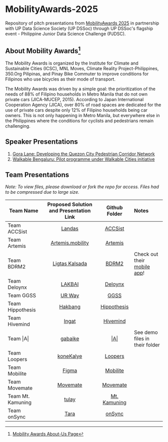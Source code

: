 # MobilityAwards-2025
Repository of pitch presentations from [MobilityAwards 2025](https://www.mobilityawards.org/) in partnership with UP Data Science Society (UP DSSoc) through UP DSSoc's flagship event - Philippine Junior Data Science Challenge (PJDSC).

## About Mobility Awards[^1]
The Mobility Awards is organized by the Institute for Climate and Sustainable Cities (ICSC), MNL Moves, Climate Reality Project-Philippines, 350.Org Pilipinas, and Pinay Bike Commuter to improve conditions for Filipinos who use bicycles as their mode of transport. 

The Mobility Awards was driven by a simple goal: the prioritization of the needs of 88% of Filipino households in Metro Manila that do not own private cars (JICA-MUCEP, 2015). According to Japan International Cooperation Agency (JICA), over 80% of road spaces are dedicated for the use of private cars despite only 12% of Filipino households being car owners. This is not only happening in Metro Manila, but everywhere else in the Philippines where the conditions for cyclists and pedestrians remain challenging.

[^1]: [Mobility Awards About-Us Page](https://www.mobilityawards.org/about/)

## Speaker Presentations

1. [Gora Lane: Developing the Quezon City Pedestrian Corridor Network](https://github.com/UP-DSSoc/MobilityAwards-2025/blob/main/Speaker%20Presentations/Program%20Proper%20-%20HACK-A-STREET.pdf)
2. [Walkable Bengaluru: Pilot programme under Walkable Cities initiative](https://github.com/UP-DSSoc/MobilityAwards-2025/blob/main/Speaker%20Presentations/Talk%20-%20Walkable%20Bengaluru.pdf)

## Team Presentations
_Note: To view files, please download or fork the repo for access. Files had to be compressed due to large size._

| **Team Name**  | **Proposed Solution and Presentation Link** | **Github Folder** | **Notes** |
| --- | :---: | :---: | :--- | 
| Team ACCSist | [Landas](https://github.com/UP-DSSoc/MobilityAwards-2025/blob/main/Team%20Presentations/Team%20ACSSist/%5BACCSist%5D%20HACK-A-STREET%20Pre-Work%20Kit1.pdf)| [ACCSist](https://github.com/UP-DSSoc/MobilityAwards-2025/tree/main/Team%20Presentations/Team%20ACSSist) |
| Team Artemis | [Artemis.mobility](https://github.com/UP-DSSoc/MobilityAwards-2025/blob/main/Team%20Presentations/Team%20Artemis/ArtemisPH-HACK-A-STREET-Pre-Work-Kit.pdf) | [Artemis](https://github.com/UP-DSSoc/MobilityAwards-2025/tree/main/Team%20Presentations/Team%20Artemis) | 
| Team BDRM2 |  [Ligtas Kalsada](https://github.com/UP-DSSoc/MobilityAwards-2025/blob/main/Team%20Presentations/Team%20BDRM2/LIGTAS%20PPT.pdf) | [BDRM2](https://github.com/UP-DSSoc/MobilityAwards-2025/tree/main/Team%20Presentations/Team%20BDRM2) | Check out their [mobile app](https://www.figma.com/design/HCAcomnxJ2i3IMPxKbnGty/Mobile-App?node-id=0-1&p=f&t=Ttdv2fT5yHx5qbkL-0)!|
| Team Deloynx | [LAKBAI](https://github.com/UP-DSSoc/MobilityAwards-2025/blob/main/Team%20Presentations/Team%20Delonyx/LAKBAI.pdf) | [Deloynx](https://github.com/UP-DSSoc/MobilityAwards-2025/tree/main/Team%20Presentations/Team%20Delonyx) | |
| Team GGSS |  [UR Way](https://github.com/UP-DSSoc/MobilityAwards-2025/blob/main/Team%20Presentations/Team%20GGSS/GGSS_URWAY.pdf) | [GGSS](https://github.com/UP-DSSoc/MobilityAwards-2025/tree/main/Team%20Presentations/Team%20GGSS) |
| Team Hippothesis | [Hakbang](https://github.com/UP-DSSoc/MobilityAwards-2025/blob/main/Team%20Presentations/Team%20Hippothesis/Team%20Hippothesis%20Presentation.pdf) | [Hippothesis](https://github.com/UP-DSSoc/MobilityAwards-2025/tree/main/Team%20Presentations/Team%20Hippothesis) |
| Team Hivemind | [Ingat](https://github.com/UP-DSSoc/MobilityAwards-2025/blob/main/Team%20Presentations/Team%20Hivemind/Hivemind%20HACK-A-STREET%20Pre-Work%20Kit.pdf) | [Hivemind](https://gith\|ub.com/UP-DSSoc/MobilityAwards-2025/tree/main/Team%20Presentations/Team%20Hivemind) |
| Team \|A\| | [gabaike](https://github.com/UP-DSSoc/MobilityAwards-2025/blob/main/Team%20Presentations/Team%20IAI/Team%20IAI_Gab.ai.ke.pdf)| [\|A\|](https://github.com/UP-DSSoc/MobilityAwards-2025/tree/main/Team%20Presentations/Team%20IAI) | See demo files in their folder |
| Team Loopers | [koneKalye](https://github.com/UP-DSSoc/MobilityAwards-2025/blob/main/Team%20Presentations/Team%20Loopers/koneKalye.pdf) | [Loopers](https://github.com/UP-DSSoc/MobilityAwards-2025/tree/main/Team%20Presentations/Team%20Loopers) |
| Team Mobilite | [Figma](https://www.figma.com/design/AxEBDUKvjQnyDMSfYPeGUi/Bagtas?node-id=2-11&t=dgStMMpRxpD9YImv-1) | [Mobilite](https://github.com/UP-DSSoc/MobilityAwards-2025/tree/main/Team%20Presentations/Team%20Mobilite) |
| Team Movemate | [Movemate](https://github.com/UP-DSSoc/MobilityAwards-2025/blob/main/Team%20Presentations/Team%20Movemate/Movemate%20Presentation.pdf) | [Movemate](https://github.com/UP-DSSoc/MobilityAwards-2025/tree/main/Team%20Presentations/Team%20Movemate) |
| Team Mt. Kamuning | [tulay](https://github.com/UP-DSSoc/MobilityAwards-2025/blob/main/Team%20Presentations/Team%20Mt.%20Kamuning/Mt.%20Kamuning%20HACK-A-STREET%20Pre-Work%20Kit.pdf) | [Mt. Kamuning](https://github.com/UP-DSSoc/MobilityAwards-2025/tree/main/Team%20Presentations/Team%20Mt.%20Kamuning) |
| Team onSync | [Tara](https://github.com/UP-DSSoc/MobilityAwards-2025/blob/main/Team%20Presentations/Team%20onSync/%5BOnSync%5D%20HACK-A-STREET%20Pre-WorkKit.pdf) | [onSync](https://github.com/UP-DSSoc/MobilityAwards-2025/tree/main/Team%20Presentations/Team%20onSync) |
